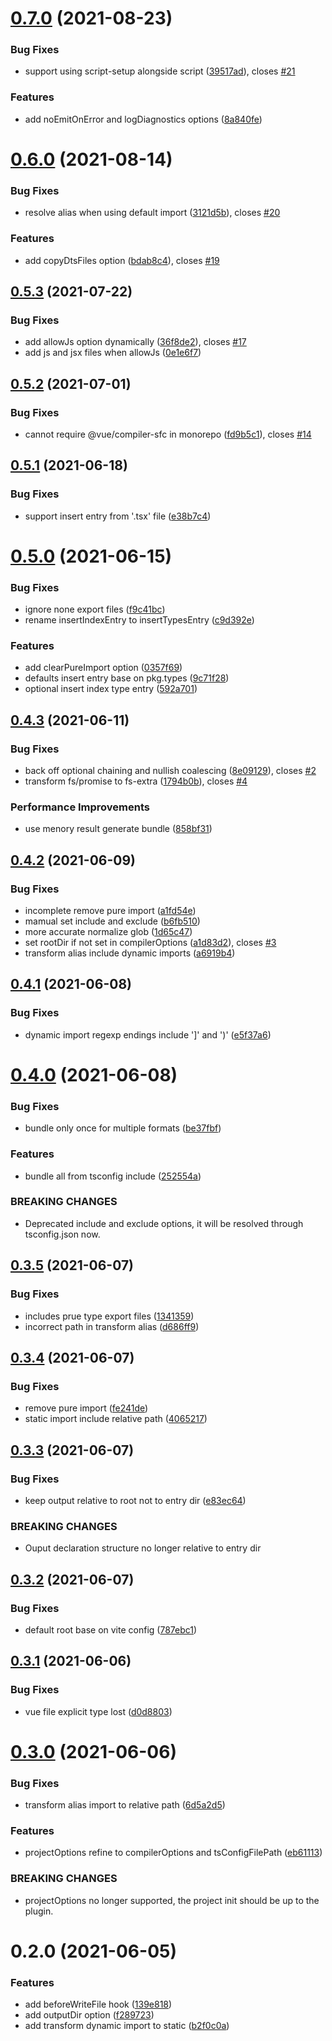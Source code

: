 # [0.7.0](https://github.com/qmhc/vite-plugin-dts/compare/v0.6.0...v0.7.0) (2021-08-23)

### Bug Fixes

- support using script-setup alongside script ([39517ad](https://github.com/qmhc/vite-plugin-dts/commit/39517ad7119a4b97be7a2d874b43cb73cfa95f07)), closes [#21](https://github.com/qmhc/vite-plugin-dts/issues/21)

### Features

- add noEmitOnError and logDiagnostics options ([8a840fe](https://github.com/qmhc/vite-plugin-dts/commit/8a840fe2692e07e8e881c58ca8f6887d08493cc9))

# [0.6.0](https://github.com/qmhc/vite-plugin-dts/compare/v0.5.3...v0.6.0) (2021-08-14)

### Bug Fixes

- resolve alias when using default import ([3121d5b](https://github.com/qmhc/vite-plugin-dts/commit/3121d5bd56a6863e5175c95b00d7a3dedc0cff6d)), closes [#20](https://github.com/qmhc/vite-plugin-dts/issues/20)

### Features

- add copyDtsFiles option ([bdab8c4](https://github.com/qmhc/vite-plugin-dts/commit/bdab8c4b4efa894209c2edeffbbe4d79680eafe9)), closes [#19](https://github.com/qmhc/vite-plugin-dts/issues/19)

## [0.5.3](https://github.com/qmhc/vite-plugin-dts/compare/v0.5.2...v0.5.3) (2021-07-22)

### Bug Fixes

- add allowJs option dynamically ([36f8de2](https://github.com/qmhc/vite-plugin-dts/commit/36f8de28c68cd52945faeb375cd2931c6ad0468a)), closes [#17](https://github.com/qmhc/vite-plugin-dts/issues/17)
- add js and jsx files when allowJs ([0e1e6f7](https://github.com/qmhc/vite-plugin-dts/commit/0e1e6f7c09c85e169568b2c77c66d452d04a28a2))

## [0.5.2](https://github.com/qmhc/vite-plugin-dts/compare/v0.5.1...v0.5.2) (2021-07-01)

### Bug Fixes

- cannot require @vue/compiler-sfc in monorepo ([fd9b5c1](https://github.com/qmhc/vite-plugin-dts/commit/fd9b5c1c018feb87e374cdf6671b7b8be14e775b)), closes [#14](https://github.com/qmhc/vite-plugin-dts/issues/14)

## [0.5.1](https://github.com/qmhc/vite-plugin-dts/compare/v0.5.0...v0.5.1) (2021-06-18)

### Bug Fixes

- support insert entry from '.tsx' file ([e38b7c4](https://github.com/qmhc/vite-plugin-dts/commit/e38b7c4686a8d7405583a97078e97fbef4757da6))

# [0.5.0](https://github.com/qmhc/vite-plugin-dts/compare/v0.4.3...v0.5.0) (2021-06-15)

### Bug Fixes

- ignore none export files ([f9c41bc](https://github.com/qmhc/vite-plugin-dts/commit/f9c41bc4e2fd498b53aa366a5f8f2a57589b6176))
- rename insertIndexEntry to insertTypesEntry ([c9d392e](https://github.com/qmhc/vite-plugin-dts/commit/c9d392ec3def98b541bb597c5ed38933b225fe5e))

### Features

- add clearPureImport option ([0357f69](https://github.com/qmhc/vite-plugin-dts/commit/0357f69485204f24d9830a4de59558a23eb66e19))
- defaults insert entry base on pkg.types ([9c71f28](https://github.com/qmhc/vite-plugin-dts/commit/9c71f28eac50d23a42d92bd79ac6d09f1be0544d))
- optional insert index type entry ([592a701](https://github.com/qmhc/vite-plugin-dts/commit/592a701d6213f955306df9de0c7f1d3243a28faa))

## [0.4.3](https://github.com/qmhc/vite-plugin-dts/compare/v0.4.2...v0.4.3) (2021-06-11)

### Bug Fixes

- back off optional chaining and nullish coalescing ([8e09129](https://github.com/qmhc/vite-plugin-dts/commit/8e09129c1600a013a2c3c50983ab7f358216757f)), closes [#2](https://github.com/qmhc/vite-plugin-dts/issues/2)
- transform fs/promise to fs-extra ([1794b0b](https://github.com/qmhc/vite-plugin-dts/commit/1794b0b93baf4212b4efc5ef06a697adf70e4933)), closes [#4](https://github.com/qmhc/vite-plugin-dts/issues/4)

### Performance Improvements

- use menory result generate bundle ([858bf31](https://github.com/qmhc/vite-plugin-dts/commit/858bf317d16c995feb73e53339d61f7602e36484))

## [0.4.2](https://github.com/qmhc/vite-plugin-dts/compare/v0.4.1...v0.4.2) (2021-06-09)

### Bug Fixes

- incomplete remove pure import ([a1fd54e](https://github.com/qmhc/vite-plugin-dts/commit/a1fd54e769f1b50ee5858d33879b2a6732625797))
- mamual set include and exclude ([b6fb510](https://github.com/qmhc/vite-plugin-dts/commit/b6fb5106206df9de83276687dd1451fa3d882067))
- more accurate normalize glob ([1d65c47](https://github.com/qmhc/vite-plugin-dts/commit/1d65c47811344a6b566a8dcf22cd22d9298d5a02))
- set rootDir if not set in compilerOptions ([a1d83d2](https://github.com/qmhc/vite-plugin-dts/commit/a1d83d2aa56a32ebef11b9d98fa508a6d9fbd412)), closes [#3](https://github.com/qmhc/vite-plugin-dts/issues/3)
- transform alias include dynamic imports ([a6919b4](https://github.com/qmhc/vite-plugin-dts/commit/a6919b4760cf5cbefbdad1ac674b8a8275dc27dd))

## [0.4.1](https://github.com/qmhc/vite-plugin-dts/compare/v0.4.0...v0.4.1) (2021-06-08)

### Bug Fixes

- dynamic import regexp endings include ']' and ')' ([e5f37a6](https://github.com/qmhc/vite-plugin-dts/commit/e5f37a6d9e232e268ea1b2ec2eadb6c7bc7d7115))

# [0.4.0](https://github.com/qmhc/vite-plugin-dts/compare/v0.3.5...v0.4.0) (2021-06-08)

### Bug Fixes

- bundle only once for multiple formats ([be37fbf](https://github.com/qmhc/vite-plugin-dts/commit/be37fbfcbd03dd23c73908a2d7f2d019437e003a))

### Features

- bundle all from tsconfig include ([252554a](https://github.com/qmhc/vite-plugin-dts/commit/252554af1fa403af1ee00dba16a1c7938e7374c6))

### BREAKING CHANGES

- Deprecated include and exclude options, it will be resolved through tsconfig.json now.

## [0.3.5](https://github.com/qmhc/vite-plugin-dts/compare/v0.3.4...v0.3.5) (2021-06-07)

### Bug Fixes

- includes prue type export files ([1341359](https://github.com/qmhc/vite-plugin-dts/commit/1341359b9943fd961ec0d3d40d71252e77c73390))
- incorrect path in transform alias ([d686ff9](https://github.com/qmhc/vite-plugin-dts/commit/d686ff94157c400d7f235331a47fbb9d452afeb9))

## [0.3.4](https://github.com/qmhc/vite-plugin-dts/compare/v0.3.3...v0.3.4) (2021-06-07)

### Bug Fixes

- remove pure import ([fe241de](https://github.com/qmhc/vite-plugin-dts/commit/fe241de5b583cb5bf2dde83383a8a43e53724ce1))
- static import include relative path ([4065217](https://github.com/qmhc/vite-plugin-dts/commit/40652178b9071509269e6b66cbbbcb3562cf349d))

## [0.3.3](https://github.com/qmhc/vite-plugin-dts/compare/v0.3.2...v0.3.3) (2021-06-07)

### Bug Fixes

- keep output relative to root not to entry dir ([e83ec64](https://github.com/qmhc/vite-plugin-dts/commit/e83ec643536f888166055a5495db3e2fd1030584))

### BREAKING CHANGES

- Ouput declaration structure no longer relative to entry dir

## [0.3.2](https://github.com/qmhc/vite-plugin-dts/compare/v0.3.1...v0.3.2) (2021-06-07)

### Bug Fixes

- default root base on vite config ([787ebc1](https://github.com/qmhc/vite-plugin-dts/commit/787ebc175d07370628589a6fc73e325b29655a0b))

## [0.3.1](https://github.com/qmhc/vite-plugin-dts/compare/v0.3.0...v0.3.1) (2021-06-06)

### Bug Fixes

- vue file explicit type lost ([d0d8803](https://github.com/qmhc/vite-plugin-dts/commit/d0d88038fb51d71dfb71ab4d0223600801d50349))

# [0.3.0](https://github.com/qmhc/vite-plugin-dts/compare/v0.2.0...v0.3.0) (2021-06-06)

### Bug Fixes

- transform alias import to relative path ([6d5a2d5](https://github.com/qmhc/vite-plugin-dts/commit/6d5a2d5b5ba691b5572727cbf42b340d05964951))

### Features

- projectOptions refine to compilerOptions and tsConfigFilePath ([eb61113](https://github.com/qmhc/vite-plugin-dts/commit/eb611135446fff7bc82e3bd0d1d2b856a829de98))

### BREAKING CHANGES

- projectOptions no longer supported, the project init should be up to the plugin.

# 0.2.0 (2021-06-05)

### Features

- add beforeWriteFile hook ([139e818](https://github.com/qmhc/vite-plugin-dts/commit/139e818cecfa80d4208b3f5ced55e7db57bf7e52))
- add outputDir option ([f289723](https://github.com/qmhc/vite-plugin-dts/commit/f289723672279795c0b96aaac3abf83dd8913b20))
- add transform dynamic import to static ([b2f0c0a](https://github.com/qmhc/vite-plugin-dts/commit/b2f0c0aa6eea5b48703248eca3294c5d845404ba))
